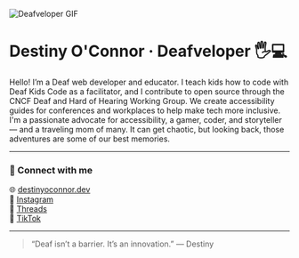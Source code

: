 ![Deafveloper GIF](./deafveloper.gif)

# Destiny O'Connor · Deafveloper 🖐️💻

Hello! I’m a Deaf web developer and educator. I teach kids how to code with Deaf Kids Code as a facilitator, and I contribute to open source through the CNCF Deaf and Hard of Hearing Working Group. We create accessibility guides for conferences and workplaces to help make tech more inclusive. I'm a passionate advocate for accessibility, a gamer, coder, and storyteller — and a traveling mom of many. It can get chaotic, but looking back, those adventures are some of our best memories.

---

### 🔗 Connect with me 
🌐 [destinyoconnor.dev](https://destinyoconnor.dev)  
📸 [Instagram](https://www.instagram.com/deafveloper)  
🧵 [Threads](https://www.threads.com/@deafveloper)  
🎵 [TikTok](https://www.tiktok.com/@deafveloper)

---

> “Deaf isn’t a barrier. It’s an innovation.” 
> — Destiny
